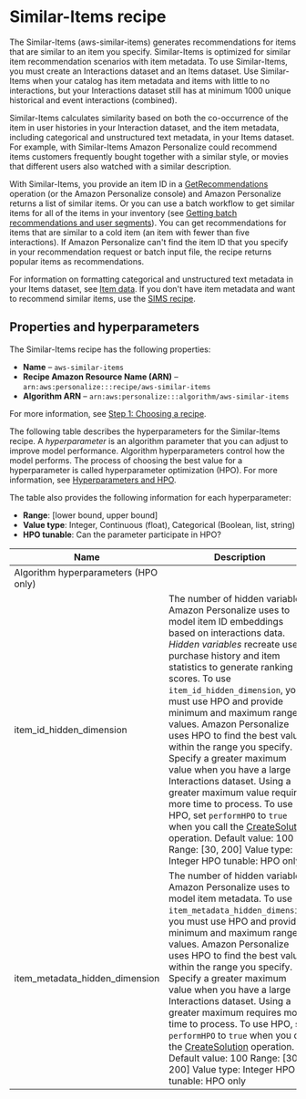 # Similar\-Items recipe<a name="native-recipe-similar-items"></a>

 The Similar\-Items \(aws\-similar\-items\) generates recommendations for items that are similar to an item you specify\. Similar\-Items is optimized for similar item recommendation scenarios with item metadata\. To use Similar\-Items, you must create an Interactions dataset and an Items dataset\. Use Similar\-Items when your catalog has item metadata and items with little to no interactions, but your Interactions dataset still has at minimum 1000 unique historical and event interactions \(combined\)\. 

Similar\-Items calculates similarity based on both the co\-occurrence of the item in user histories in your Interaction dataset, and the item metadata, including categorical and unstructured text metadata, in your Items dataset\. For example, with Similar\-Items Amazon Personalize could recommend items customers frequently bought together with a similar style, or movies that different users also watched with a similar description\. 

With Similar\-Items, you provide an item ID in a [GetRecommendations](API_RS_GetRecommendations.md) operation \(or the Amazon Personalize console\) and Amazon Personalize returns a list of similar items\. Or you can use a batch workflow to get similar items for all of the items in your inventory \(see [Getting batch recommendations and user segments](recommendations-batch.md)\)\. You can get recommendations for items that are similar to a cold item \(an item with fewer than five interactions\)\. If Amazon Personalize can't find the item ID that you specify in your recommendation request or batch input file, the recipe returns popular items as recommendations\. 

 For information on formatting categorical and unstructured text metadata in your Items dataset, see [Item data](items-datasets.md)\. If you don't have item metadata and want to recommend similar items, use the [SIMS recipe](native-recipe-sims.md)\. 

## Properties and hyperparameters<a name="similar-items-hyperparameters"></a>

The Similar\-Items recipe has the following properties:
+  **Name** – `aws-similar-items`
+  **Recipe Amazon Resource Name \(ARN\)** – `arn:aws:personalize:::recipe/aws-similar-items`
+  **Algorithm ARN** – `arn:aws:personalize:::algorithm/aws-similar-items`

For more information, see [Step 1: Choosing a recipe](working-with-predefined-recipes.md)\.

The following table describes the hyperparameters for the Similar\-Items recipe\. A *hyperparameter* is an algorithm parameter that you can adjust to improve model performance\. Algorithm hyperparameters control how the model performs\. The process of choosing the best value for a hyperparameter is called hyperparameter optimization \(HPO\)\. For more information, see [Hyperparameters and HPO](customizing-solution-config-hpo.md)\. 

The table also provides the following information for each hyperparameter:
+ **Range**: \[lower bound, upper bound\]
+ **Value type**: Integer, Continuous \(float\), Categorical \(Boolean, list, string\)
+ **HPO tunable**: Can the parameter participate in HPO?


| Name | Description | 
| --- | --- | 
| Algorithm hyperparameters \(HPO only\) | 
| item\_id\_hidden\_dimension |  The number of hidden variables Amazon Personalize uses to model item ID embeddings based on interactions data\. *Hidden variables* recreate users' purchase history and item statistics to generate ranking scores\. To use `item_id_hidden_dimension`, you must use HPO and provide minimum and maximum range values\. Amazon Personalize uses HPO to find the best value within the range you specify\. Specify a greater maximum value when you have a large Interactions dataset\. Using a greater maximum value requires more time to process\.   To use HPO, set `performHPO` to `true` when you call the [CreateSolution](API_CreateSolution.md) operation\. Default value: 100 Range: \[30, 200\] Value type: Integer HPO tunable: HPO only  | 
| item\_metadata\_hidden\_dimension |  The number of hidden variables Amazon Personalize uses to model item metadata\. To use `item_metadata_hidden_dimension`, you must use HPO and provide minimum and maximum range values\. Amazon Personalize uses HPO to find the best value within the range you specify\. Specify a greater maximum value when you have a large Interactions dataset\. Using a greater maximum requires more time to process\.   To use HPO, set `performHPO` to `true` when you call the [CreateSolution](API_CreateSolution.md) operation\. Default value: 100 Range: \[30, 200\] Value type: Integer HPO tunable: HPO only  | 